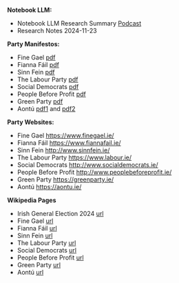 
**Notebook LLM:**
* Notebook LLM Research Summary [Podcast](https://notebooklm.google.com/notebook/1454b32d-612c-418e-85ed-3eef940bfc54/audio)
* Research Notes 2024-11-23


**Party Manifestos:**
* Fine Gael [pdf](https://www.finegael.ie/app/uploads/2024/11/Fine-Gael-General-Election-2024-Manifesto.pdf)
* Fianna Fáil [pdf](https://7358484.fs1.hubspotusercontent-na1.net/hubfs/7358484/FF%20Manifesto%202024_V4_Screen%5B45%5D.pdf)
* Sinn Fein [pdf](https://vote.sinnfein.ie/wp-content/uploads/2024/11/SinnFeinManifesto2024.pdf)
* The Labour Party [pdf](https://labour.ie/wp-content/uploads/2021/10/Labour-Manifesto-2024-Building-Better-Together.pdf)
* Social Democrats [pdf](https://www.socialdemocrats.ie/wp-content/uploads/2024/11/Manifesto2024.pdf)
* People Before Profit [pdf](https://www.pbp.ie/content/files/2024/11/PBP-Manifesto-GE2024-2.pdf)
* Green Party [pdf](https://www.greenparty.ie/sites/default/files/2024-11/Manifesto%20OCT%2024%20-%20digital%20version_final.pdf)
* Aontú [pdf1](https://aontu.ie/styles/kcfinder/upload/images/Manifestop1.pdf) and [pdf2](https://aontu.ie/styles/kcfinder/upload/images/Manifestop2.pdf)


**Party Websites:**
* Fine Gael https://www.finegael.ie/
* Fianna Fáil https://www.fiannafail.ie/
* Sinn Fein http://www.sinnfein.ie/
* The Labour Party https://www.labour.ie/
* Social Democrats http://www.socialdemocrats.ie/
* People Before Profit http://www.peoplebeforeprofit.ie/
* Green Party https://greenparty.ie/
* Aontú https://aontu.ie/


**Wikipedia Pages**
* Irish General Election 2024 [url](https://en.wikipedia.org/wiki/2024_Irish_general_election)
* Fine Gael [url](https://en.wikipedia.org/wiki/Fine_Gael)
* Fianna Fáil [url](https://en.wikipedia.org/wiki/Fianna_F%C3%A1il)
* Sinn Fein [url](https://en.wikipedia.org/wiki/Sinn_F%C3%A9in)
* The Labour Party [url](https://en.wikipedia.org/wiki/Labour_Party_(Ireland))
* Social Democrats [url](https://en.wikipedia.org/wiki/Social_Democrats_(Ireland))
* People Before Profit [url](https://en.wikipedia.org/wiki/People_Before_Profit%E2%80%93Solidarity)
* Green Party [url](https://en.wikipedia.org/wiki/Green_Party_(Ireland))
* Aontú [url](https://en.wikipedia.org/wiki/Aont%C3%BA)
